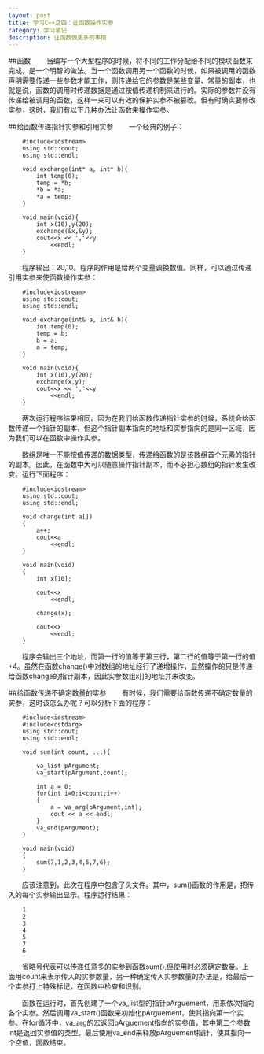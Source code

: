 ```yaml
---
layout: post
title: 学习C++之四：让函数操作实参
category: 学习笔记
description: 让函数做更多的事情
---
```

##函数
　　当编写一个大型程序的时候，将不同的工作分配给不同的模块函数来完成，是一个明智的做法。当一个函数调用另一个函数的时候，如果被调用的函数声明需要传递一些参数才能工作，则传递给它的参数是某些变量、常量的副本，也就是说，函数的调用时传递数据是通过按值传递机制来进行的。实际的参数并没有传递给被调用的函数，这样一来可以有效的保护实参不被篡改。但有时确实要修改实参，这时，我们有以下几种办法让函数来操作实参。

##给函数传递指针实参和引用实参
　　一个经典的例子：

		#include<iostream>
		using std::cout;
		using std::endl;

		void exchange(int* a, int* b){
			int temp(0);
			temp = *b;
			*b = *a;
			*a = temp;
		}

		void main(void){
			int x(10),y(20);
			exchange(&x,&y);
			cout<<x << ','<<y
				<<endl;
		}

　　程序输出：20,10。程序的作用是给两个变量调换数值。同样，可以通过传递引用实参来使函数操作实参：	

		#include<iostream>
		using std::cout;
		using std::endl;

		void exchange(int& a, int& b){
			int temp(0);
			temp = b;
			b = a;
			a = temp;
		}

		void main(void){
			int x(10),y(20);
			exchange(x,y);
			cout<<x << ','<<y
				<<endl;
		}

　　两次运行程序结果相同。因为在我们给函数传递指针实参的时候，系统会给函数传递一个指针的副本，但这个指针副本指向的地址和实参指向的是同一区域，因为我们可以在函数中操作实参。

　　数组是唯一不能按值传递的数据类型，传递给函数的是该数组首个元素的指针的副本。因此，在函数中大可以随意操作指针副本，而不必担心数组的指针发生改变。运行下面程序：

		#include<iostream>
		using std::cout;
		using std::endl;

		void change(int a[])
		{
			a++;
			cout<<a
				<<endl;
		}

		void main(void)
		{
			int x[10];

			cout<<x
				<<endl;

			change(x);

			cout<<x
				<<endl;
		}

　　程序会输出三个地址，而第一行的值等于第三行，第二行的值等于第一行的值+4。虽然在函数change()中对数组的地址经行了递增操作，显然操作的只是传递给函数change的指针副本，因此实参数组x[]的地址并未改变。

##给函数传递不确定数量的实参
　　有时候，我们需要给函数传递不确定数量的实参，这时该怎么办呢？可以分析下面的程序：

		#include<iostream>
		#include<cstdarg>
		using std::cout;
		using std::endl;

		void sum(int count, ...){

			va_list pArgument;
			va_start(pArgument,count);

			int a = 0;
			for(int i=0;i<count;i++)
			{
				a = va_arg(pArgument,int);
				cout << a << endl;	
			}
			va_end(pArgument);
		}

		void main(void)
		{
			sum(7,1,2,3,4,5,7,6);
		}

　　应该注意到，此次在程序中包含了<cstdarg>头文件。其中，sum()函数的作用是，把传入的每个实参输出显示。程序运行结果：

		1
		2
		3
		4
		5
		7
		6

　　省略号代表可以传递任意多的实参到函数sum(),但使用时必须确定数量。上面用count来表示传入的实参数量，另一种确定传入实参数量的办法是，给最后一个实参打上特殊标记，在函数中检查和识别。

　　函数在运行时，首先创建了一个va_list型的指针pArguement，用来依次指向各个实参。然后调用va_start()函数来初始化pArguement，使其指向第一个实参。在for循环中，va_arg的宏返回pArguement指向的实参值，其中第二个参数int是返回实参值的类型。最后使用va_end来释放pArguement指针，使其指向一个空值，函数结束。

　　